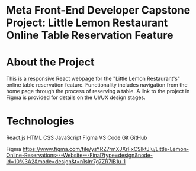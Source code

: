 # Meta Front-End Developer Capstone Project: Little Lemon Restaurant Online Table Reservation Feature

# About the Project
This is a responsive React webpage for the "Little Lemon Restaurant's" online table reservation feature. Functionality includes navigation from the home page through the process of reserving a table. A link to the project in Figma is provided for details on the UI/UX design stages.

# Technologies
React.js
HTML
CSS
JavaScript
Figma
VS Code
Git
GitHub

Figma https://www.figma.com/file/ysYRZ7rmXJXrFxCSlktJlu/Little-Lemon-Online-Reservations---Website---Final?type=design&node-id=10%3A2&mode=design&t=n1sIrr7g7ZR7lB1u-1
